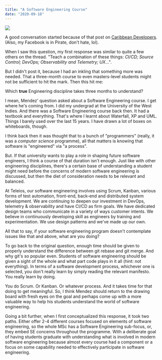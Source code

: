 ```yaml
---
title: "A Software Engineering Course"
date: "2020-09-18"
---
```


![](https://irwinium.files.wordpress.com/2020/09/image.png?w=1020)

A good conversation started because of that post on [Caribbean Developers](https://www.facebook.com/groups/devcarib/permalink/3013709558856058/). (Also, my Facebook is in Pirate, don't hate, lol).

When I saw this question, my first response was similar to quite a few others on the thread. "Teach a combination of these things: _CI/CD; Source Control; DevOps; Observability and Telemetry; UX_...".

But I didn't post it, because I had an inkling that something more was needed. That a three-month course to even masters-level students might not be sufficient to hit the mark. Then this hit me:

Which **true** Engineering discipline takes three months to understand?

I mean, Mendez' question asked about a Software Engineering course. I get where he's coming from. I did my undergrad at the University of the West Indies. And there was a Software Engineering course back then. It had a textbook and everything. That's where I learnt about Waterfall, XP and UML. Things I barely used over the last 15 years. I have drawn a lot of boxes on whiteboards, though.

I think back then it was thought that to a bunch of "programmers" (really, it was a _computer science_ programme), all that matters is knowing that software is "engineered" via "a process".

But. If that university wants to play a role in shaping future software engineers, I think a course of that duration isn't enough. Just like with other engineering disciplines, there's a certain base of understanding a student might need before the concerns of modern software engineering is discussed, but then the diet of consideration needs to be relevant and balanced.

At Teleios, our software engineering involves using Scrum, Kanban, various forms of test automation, front-end, back-end and distributed system development. We are continuing to deepen our investment in DevOps, telemetry & observability and have CI/CD as firm goals. We have dedicated design teams who communicate in a variety of ways customer intents. We believe in continuously developing skill as engineers by training and experimentation. We use design patterns and we've made up our own.

All that to say, if your software engineering program doesn't contemplate issues like that and above, what are you doing?

To go back to the original question, enough time should be given to properly understand the difference between git rebase and git merge. And why git's so popular even. Students of software engineering should be given a sight of the whole and what part code plays in it all (hint: not everything). In terms of a software development process, whichever one is selected, you don't really learn by simply reading the relevant manifesto. You really learn by doing.

You do Scrum. Or Kanban. Or whatever process. And it takes time for that doing to get meaningful. So, I think Mendez should return to the drawing board with fresh eyes on the goal and perhaps come up with a more valuable way to help his students understand the world of software engineering.

Going a bit further, when I first conceptualized this response, it took two paths. Either offer 2-4 different courses focused on elements of software engineering, so the whole MSc has a Software Engineering sub-focus, or, they embed SE concerns throughout the programme. With a deliberate goal of having students graduate with understanding what is involved in modern software engineering because almost every course had a component or a focus on some capability needed to effectively participate in software engineering.
